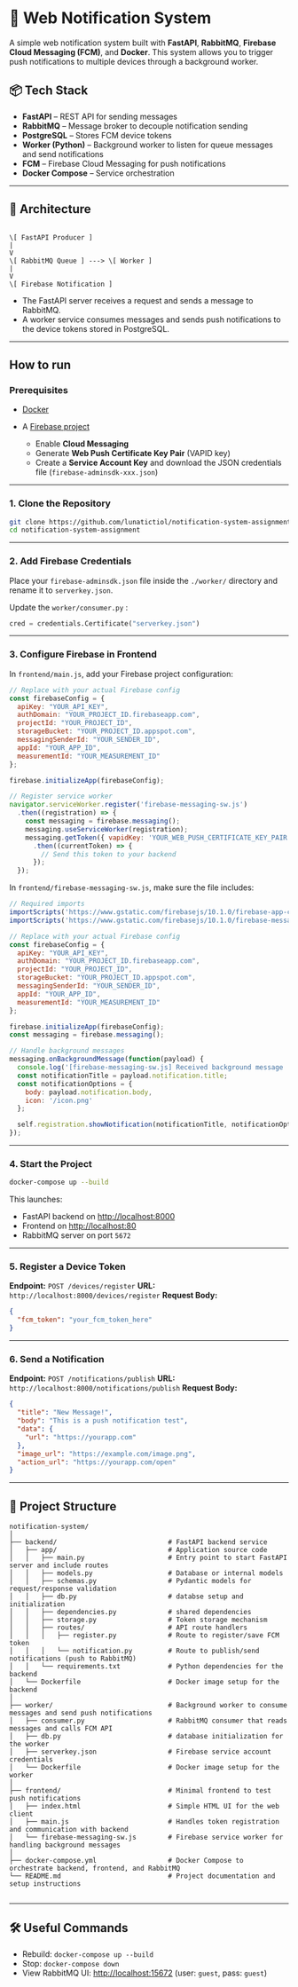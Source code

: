 # 🔔 Web Notification System

A simple web notification system built with **FastAPI**, **RabbitMQ**, **Firebase Cloud Messaging (FCM)**, and **Docker**. This system allows you to trigger push notifications to multiple devices through a background worker.

## 📦 Tech Stack

- **FastAPI** – REST API for sending messages
- **RabbitMQ** – Message broker to decouple notification sending
- **PostgreSQL** – Stores FCM device tokens
- **Worker (Python)** – Background worker to listen for queue messages and send notifications
- **FCM** – Firebase Cloud Messaging for push notifications
- **Docker Compose** – Service orchestration

---

## 🧠 Architecture

```

\[ FastAPI Producer ]
|
V
\[ RabbitMQ Queue ] ---> \[ Worker ]
|
V
\[ Firebase Notification ]

````

- The FastAPI server receives a request and sends a message to RabbitMQ.
- A worker service consumes messages and sends push notifications to the device tokens stored in PostgreSQL.

---

## How to run

### Prerequisites

* [Docker](https://www.docker.com/)
* A [Firebase project](https://console.firebase.google.com/)

  * Enable **Cloud Messaging**
  * Generate **Web Push Certificate Key Pair** (VAPID key)
  * Create a **Service Account Key** and download the JSON credentials file (`firebase-adminsdk-xxx.json`)

---

### 1. Clone the Repository

```bash
git clone https://github.com/lunatictiol/notification-system-assignment.git
cd notification-system-assignment
```

---

### 2. Add Firebase Credentials

Place your `firebase-adminsdk.json` file inside the `./worker/` directory and rename it to `serverkey.json`.

Update the `worker/consumer.py` :

```python
cred = credentials.Certificate("serverkey.json")
```

---

### 3. Configure Firebase in Frontend

In `frontend/main.js`, add your Firebase project configuration:

```js
// Replace with your actual Firebase config
const firebaseConfig = {
  apiKey: "YOUR_API_KEY",
  authDomain: "YOUR_PROJECT_ID.firebaseapp.com",
  projectId: "YOUR_PROJECT_ID",
  storageBucket: "YOUR_PROJECT_ID.appspot.com",
  messagingSenderId: "YOUR_SENDER_ID",
  appId: "YOUR_APP_ID",
  measurementId: "YOUR_MEASUREMENT_ID"
};

firebase.initializeApp(firebaseConfig);

// Register service worker
navigator.serviceWorker.register('firebase-messaging-sw.js')
  .then((registration) => {
    const messaging = firebase.messaging();
    messaging.useServiceWorker(registration);
    messaging.getToken({ vapidKey: 'YOUR_WEB_PUSH_CERTIFICATE_KEY_PAIR' })
      .then((currentToken) => {
        // Send this token to your backend
      });
  });
```

In `frontend/firebase-messaging-sw.js`, make sure the file includes:

```js
// Required imports
importScripts('https://www.gstatic.com/firebasejs/10.1.0/firebase-app-compat.js');
importScripts('https://www.gstatic.com/firebasejs/10.1.0/firebase-messaging-compat.js');

// Replace with your actual Firebase config
const firebaseConfig = {
  apiKey: "YOUR_API_KEY",
  authDomain: "YOUR_PROJECT_ID.firebaseapp.com",
  projectId: "YOUR_PROJECT_ID",
  storageBucket: "YOUR_PROJECT_ID.appspot.com",
  messagingSenderId: "YOUR_SENDER_ID",
  appId: "YOUR_APP_ID",
  measurementId: "YOUR_MEASUREMENT_ID"
};

firebase.initializeApp(firebaseConfig);
const messaging = firebase.messaging();

// Handle background messages
messaging.onBackgroundMessage(function(payload) {
  console.log('[firebase-messaging-sw.js] Received background message ', payload);
  const notificationTitle = payload.notification.title;
  const notificationOptions = {
    body: payload.notification.body,
    icon: '/icon.png'
  };

  self.registration.showNotification(notificationTitle, notificationOptions);
});
```

---

### 4. Start the Project

```bash
docker-compose up --build
```

This launches:

* FastAPI backend on [http://localhost:8000](http://localhost:8000)
* Frontend on [http://localhost:80](http://localhost:80)
* RabbitMQ server on port `5672`

---

### 5. Register a Device Token

**Endpoint:** `POST /devices/register`
**URL:** `http://localhost:8000/devices/register`
**Request Body:**

```json
{
  "fcm_token": "your_fcm_token_here"
}
```

---

### 6. Send a Notification

**Endpoint:** `POST /notifications/publish`
**URL:** `http://localhost:8000/notifications/publish`
**Request Body:**

```json
{
  "title": "New Message!",
  "body": "This is a push notification test",
  "data": {
    "url": "https://yourapp.com"
  },
  "image_url": "https://example.com/image.png",
  "action_url": "https://yourapp.com/open"
}
```

---


## 📁 Project Structure

```
notification-system/
│
├── backend/                            # FastAPI backend service
│   ├── app/                            # Application source code
│   │   ├── main.py                     # Entry point to start FastAPI server and include routes
│   │   ├── models.py                   # Database or internal models
│   │   ├── schemas.py                  # Pydantic models for request/response validation
│   │   ├── db.py                       # databse setup and initialization
│   │   ├── dependencies.py             # shared dependencies
│   │   ├── storage.py                  # Token storage mechanism 
│   │   ├── routes/                     # API route handlers
│   │   │   ├── register.py             # Route to register/save FCM token
│   │   │   └── notification.py         # Route to publish/send notifications (push to RabbitMQ)
│   │   └── requirements.txt            # Python dependencies for the backend
│   └── Dockerfile                      # Docker image setup for the backend
│
├── worker/                             # Background worker to consume messages and send push notifications
│   ├── consumer.py                     # RabbitMQ consumer that reads messages and calls FCM API
│   ├── db.py                           # database initialization for the worker
│   ├── serverkey.json                  # Firebase service account credentials
│   └── Dockerfile                      # Docker image setup for the worker
│
├── frontend/                           # Minimal frontend to test push notifications
│   ├── index.html                      # Simple HTML UI for the web client
│   ├── main.js                         # Handles token registration and communication with backend
│   └── firebase-messaging-sw.js        # Firebase service worker for handling background messages
│
├── docker-compose.yml                  # Docker Compose to orchestrate backend, frontend, and RabbitMQ
└── README.md                           # Project documentation and setup instructions


```

---

## 🛠️ Useful Commands

* Rebuild: `docker-compose up --build`
* Stop: `docker-compose down`
* View RabbitMQ UI: [http://localhost:15672](http://localhost:15672) (user: `guest`, pass: `guest`)




